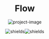 <h1 align="center" id="title">Flow</h1>

<p align="center"><img src="https://socialify.git.ci/Glazzier/Flow-V2/image?description=1&amp;descriptionEditable=Flow%20is%20the%20best%20Open%20Source%20music%20app&amp;forks=1&amp;issues=1&amp;logo=data%3Aimage%2Fsvg%2Bxml%3Bbase64%2CPHN2ZyB4bWxucz0iaHR0cDovL3d3dy53My5vcmcvMjAwMC9zdmciIHZpZXdCb3g9IjAgMCAxMDAgMTAwIj4KICA8ZGVmcz4KICAgIDxsaW5lYXJHcmFkaWVudCBpZD0iZ3JhZGllbnQiIHgxPSIwJSIgeTE9IjAlIiB4Mj0iMTAwJSIgeTI9IjEwMCUiPgogICAgICA8c3RvcCBvZmZzZXQ9IjAlIiBzdHlsZT0ic3RvcC1jb2xvcjojNEE5MEUyO3N0b3Atb3BhY2l0eToxIiAvPgogICAgICA8c3RvcCBvZmZzZXQ9IjEwMCUiIHN0eWxlPSJzdG9wLWNvbG9yOiM1QUI5RUE7c3RvcC1vcGFjaXR5OjEiIC8%2BCiAgICA8L2xpbmVhckdyYWRpZW50PgogIDwvZGVmcz4KICA8Y2lyY2xlIGN4PSI1MCIgY3k9IjUwIiByPSI0NSIgZmlsbD0idXJsKCNncmFkaWVudCkiIC8%2BCiAgPHBhdGggZD0iTTMwIDUwIFEgNTAgMzAsIDcwIDUwIFQgMzAgNTAiIHN0cm9rZT0id2hpdGUiIHN0cm9rZS13aWR0aD0iNiIgZmlsbD0ibm9uZSIgLz4KPC9zdmc%2B&amp;name=1&amp;owner=1&amp;pattern=Solid&amp;pulls=1&amp;stargazers=1&amp;theme=Auto" alt="project-image"></p>

<p align="center"><img src="https://img.shields.io/github/repo-size/Glazzier/Flow-V2?style=for-the-badge" alt="shields"><img src="https://img.shields.io/badge/version-v1.0.2-orange?style=for-the-badge" alt="shields"></p>
